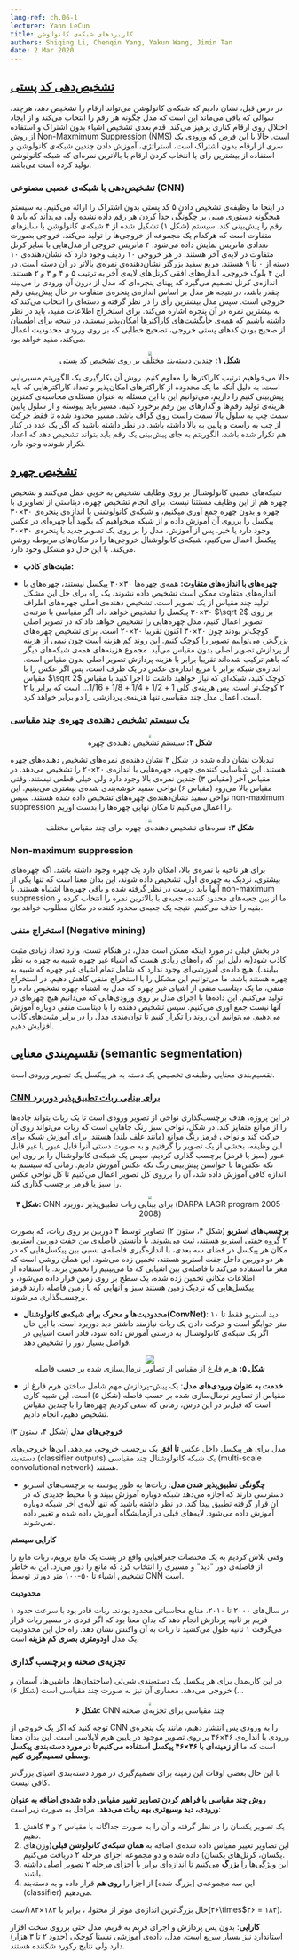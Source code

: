 ```yaml
---
lang-ref: ch.06-1
lecturer: Yann LeCun
title: کاربردهای شبکه‌ی کانولوشن
authors: Shiqing Li, Chenqin Yang, Yakun Wang, Jimin Tan
date: 2 Mar 2020
---
```


 <!--
## [Zip Code Recognition](https://www.youtube.com/watch?v=ycbMGyCPzvE&t=43s)

In the previous lecture, we demonstrated that a convolutional network can recognize digits, however, the question remains, how does the model pick each digit and avoid perturbation on neighboring digits. The next step is to detect non/overlapping objects and use the general approach of Non-Maximum Suppression (NMS). Now, given the assumption that the input is a series of non-overlapping digits, the strategy is to train several convolutional networks and using either majority vote or picking the digits corresponding to the highest score generated by the convolutional network.
-->

## [تشخیص‌دهی کد پستی](https://www.youtube.com/watch?v=ycbMGyCPzvE&t=43s)

در درس قبل، نشان دادیم که شبکه‌ی کانولوشن می‌تواند ارقام را تشخیص دهد، هرچند، سوالی که باقی می‌ماند این است که  مدل چگونه هر رقم را انتخاب می‌کند و از ایجاد اختلال روی ارقام کناری پرهیز می‌کند. قدم بعدی تشخیص اشیاء بدون اشتراک و استفاده از روش Non-Maxmimum Suppression (NMS) است. حالا با این فرض که ورودی یک سری از ارقام بدون اشتراک است، استراتژی، آموزش دادن چندین شبکه‌ی کانولوشن و استفاده از بیشترین رای یا انتخاب کردن ارقام با بالاترین نمره‌ای که شبکه کانولوشن تولید کرده است می‌باشد.  

<!--
### Recognition with CNN

Here we present the task of recognizing 5 non-overlapping zip codes. The system was not given any instructions on how to separate each digit but knows that is must predict 5 digits. The system (Figure 1) consists of 4 different sized convolutional networks, each producing one set of outputs. The output is represented in matrices. The four output matrices are from models with a different kernel width in the last layer. In each output, there are 10 rows, representing 10 categories from 0 to 9. The larger white square represents a higher score in that category. In these four output blocks, the horizontal sizes of the last kernel layers are 5, 4, 3 and 2 respectively. The size of the kernel decides the width of the model's viewing window on the input, therefore each model is predicting digits based on different window sizes. The model then takes a majority vote and selects the category that corresponds to the highest score in that window. To extract useful information, one should keep in mind that not all combinations of characters are possible, therefore error correction leveraging input restrictions is useful to ensure the outputs are true zip codes.

<center>
<img src="{{site.baseurl}}/images/week06/06-1/O1IN3JD.png" style="zoom: 40%; background-color:#DCDCDC;"/><br>
<b>Figure 1:</b> Multiple classifiers on zip code recognition
</center>

Now to impose the order of the characters. The trick is to utilize a shortest path algorithm. Since we are given ranges of possible characters and the total number of digits to predict, We can approach this problem by computing the minimum cost of producing digits and transitions between digit. The path has to be continuous from the lower left cell to the upper right cell on the graph, and the path is restricted to only contain movements from left to right and bottom to top. Note that if the same number is repeated next to each other, the algorithm should be able to distinguish there are repeated numbers instead of predicting a single digit.
-->

### تشخیص‌‌دهی با شبکه‌ی عصبی مصنوعی (CNN)
در اینجا ما وظیفه‌ی تشخیص دادن ۵ کد پستی بدون اشتراک را ارائه می‌کنیم. به سیستم هیچگونه دستوری مبنی بر چگونگی جدا کردن هر رقم داده نشده ولی می‌داند که باید ۵ رقم را پیش‌بینی کند. سیستم (شکل ۱) تشکیل شده از ۴ شبکه‌ی کانولوشن با سایزهای متفاوت است که هرکدام یک مجموعه از خروجی‌ها را تولید می‌کند. خروجی بصورت تعدادی ماتریس نمایش داده می‌شود. ۴ ماتریس خروجی از مدل‌هایی با سایز کرنل متفاوت در لایه‌ی آخر هستند. در هر خروجی ۱۰ ردیف وجود دارد که نشان‌دهنده‌ی ۱۰ دسته از ۰ تا ۹ هستند. مربع سفید بزرگتر نشان‌دهنده‌ی نمره‌ی بالاتر در آن دسته است. در این ۴ بلوک خروجی، اندازه‌های افقی کرنل‌های لایه‌ی آخر به ترتیب ۵ و ۴ و ۳ و ۲ هستند. اندازه‌ی کرنل تصمیم می‌گیرد که پهنای پنجره‌ای که مدل از درون آن ورودی را می‌بیند چقدر باشد، در نتیجه هر مدل بر اساس اندازه‌ی پنجره‌ی متفاوت در حال پیش‌بینی رقم خروجی است. سپس مدل بیشترین رأی را در نظر گرفته و دسته‌ای را انتخاب می‌کند که به بیشترین نمره در آن پنجره اشاره می‌کند. برای استخراج اطلاعات مفید،‌ باید در نظر داشته باشیم که همه‌ی جایگشت‌های کاراکترها امکان‌پذیر نیستند، در نتیجه برای اطمینان از صحیح بودن کدهای پستی خروجی، تصحیح خطایی که بر روی ورودی محدودیت اعمال می‌کند، مفید خواهد بود. 

<center>
<img src="{{site.baseurl}}/images/week06/06-1/O1IN3JD.png" style="zoom: 40%; background-color:#DCDCDC;"/><br>
<b>شکل ۱:</b> چندین دسته‌بند مختلف بر روی تشخیص کد پستی
</center>

حالا می‌خواهیم ترتیب کاراکترها را معلوم کنیم. روش آن بکارگیری یک الگوریتم مسیریابی است. به دلیل آنکه ما یک محدوده از کاراکترهای امکان‌پذیر و تعداد کاراکترهایی که باید پیش‌بینی کنیم را داریم، می‌توانیم این با این مسئله به عنوان مسئله‌ی محاسبه‌ی کمترین هزینه‌ی تولید رقم‌ها و گذارهای بین رقم برخورد کنیم. مسیر باید پیوسته و از سلول پایین سمت چپ به سلول بالا سمت راست روی گراف باشد. مسیر محدود شده تا فقط حرکت از چپ به راست و پایین به بالا داشته باشد. در نظر داشته باشید که اگر یک عدد در کنار هم تکرار شده باشد، الگوریتم به جای پیش‌بینی یک رقم باید بتواند تشخیص دهد که اعداد تکرار شونده وجود دارد.

<!--
## [Face detection](https://www.youtube.com/watch?v=ycbMGyCPzvE&t=1241s)

Convolutional neural networks perform well on detection tasks and face detection is no exception. To perform face detection we collect a dataset of images with faces and without faces, on which we train a convolutional net with a window size such as 30 $\times$ 30 pixels and ask the network to tell whether there is a face or not. Once trained, we apply the model to a new image and 30 $\times$ 30 pixel window, the convolutional net will light up the output at the corresponding locations. However, two problems exist.


- **False Positives**: There are many different variations of non-face objects that may appear in a patch of an image. During the training stage, the model may not see all of them (*i.e.* a fully representative set of non-face patches). Therefore, the model may suffer from a lot of false positives at test time. For example, if the network has not been trained on images containing hands, it may detect faces based on skin tones and incorrectly classify patches of images containing hands as faces, thereby giving rise to false positives.

- **Different Face Size:** Not all faces are 30 $\times$ 30 pixels, so faces of differing sizes may not be detected. One way to handle this issue is to generate multi-scale versions of the same image. The original detector will detect faces around 30 $\times$ 30 pixels. If applying a scale on the image of factor $\sqrt 2$, the model will detect faces that were smaller in the original image since what was 30 $\times$ 30 is now 20 $\times$ 20 pixels roughly. To detect bigger faces, we can downsize the image. This process is inexpensive as half of the expense comes from processing the original non-scaled image. The sum of the expenses of all other networks combined is about the same as processing the original non-scaled image. The size of the network is the square of the size of the image on one side, so if you scale down the image by $\sqrt 2$, the network you need to run is smaller by a factor of 2. So the overall cost is $1+1/2+1/4+1/8+1/16…$, which is 2. Performing a multi-scale model only doubles the computational cost.

-->


## [تشخیص چهره](https://www.youtube.com/watch?v=ycbMGyCPzvE&t=1241s)

شبکه‌های عصبی کانولوشنال بر روی وظایف تشخیص به خوبی عمل می‌کنند و تشخیص چهره هم از این وظایف مستثنا نیست. برای انجام تشخیص چهره، دیتاستی از تصاویری با چهره و بدون چهره جمع آوری میکنیم، و شبکه‌ی کانولوشنی با اندازه‌ی پنجره‌ی ۳۰$\times$۳۰ پیکسل را برروی آن آموزش داده و از شبکه میخواهیم که بگوید آیا چهره‌ای در عکس وجود دارد یا خیر. پس از آموزش، مدل را بر روی یک تصویر جدید با پنجره‌ی ۳۰$\times$۳۰ پیکسل اعمال می‌کنیم، شبکه‌ی کانولوشنال خروجی‌ها را در مکان‌های مربوطه روشن می‌کند. با این حال دو مشکل وجود دارد.


- **مثبت‌های کاذب:** 

- **چهره‌های با اندازه‌های متفاوت:** همه‌ی چهره‌ها ۳۰$\times$۳۰ پیکسل نیستند، چهره‌های با اندازه‌های متفاوت ممکن است تشخیص داده نشوند. یک راه برای حل این مشکل تولید چند مقیاس از یک تصویر است. تشخیص دهنده‌ی اصلی چهره‌های اطراف ۳۰$\times$۳۰ پیکسل را تشخیص خواهد داد. اگر مقیاسی با مرتبه‌ی $\sqrt 2$ بر روی تصویر اعمال کنیم، مدل چهره‌هایی را تشخیص خواهد داد که در تصویر اصلی کوچک‌تر بودند چون ۳۰$\times$۳۰ اکنون تقریبا ۲۰$\times$۲۰ است. برای تشخیص چهره‌های بزرگ‌تر، می‌توانیم تصویر را کوچک کنیم. این روند کم هزینه است چون نیمی از هزینه از پردازش تصویر اصلی بدون مقیاس می‌آید. مجموع هزینه‌های همه‌ی شبکه‌های دیگر که باهم ترکیب شده‌اند تقریبا برابر با هزینه پردازش تصویر اصلی بدون مقیاس است. اندازه‌ی شبکه برابر با مربع اندازه‌ی عکس در یک طرف است، پس اگر عکس را با مقیاس $\sqrt 2$ کوچک کنید، شبکه‌ای که نیاز خواهید داشت تا اجرا کنید با مقیاس ۲ کوچک‌تر است. پس هزینه‌ی کلی $1+1/2+1/4+1/8+1/16…$ است که برابر با ۲ است. اعمال مدل چند مقیاسی تنها هزینه‌ی پردازشی را دو برابر خواهد کرد.

<!--
### A multi-scale face detection system

<center>
<img src="{{site.baseurl}}/images/week06/06-1/8R3v0Dj.png" style="zoom: 30%; background-color:#DCDCDC;"/><br>
<b>Figure 2:</b> Face detection system
</center>

The maps shown in (Figure 3) indicate the scores of face detectors. This face detector recognizes faces that are 20 $\times$ 20 pixels in size. In fine-scale (Scale 3) there are many high scores but are not very definitive. When the scaling factor goes up (Scale 6), we see more clustered white regions. Those white regions represent detected faces. We then apply non-maximum suppression to get the final location of the face.

<center>
<img src="{{site.baseurl}}/images/week06/06-1/CQ8T00O.png" style="zoom: 40%; background-color:#DCDCDC;"/><br>
<b>Figure 3:</b> Face detector scores for various scaling factors
</center>
-->

### یک سیستم تشخیص دهنده‌ی چهره‌ی چند مقیاسی

<center>
<img src="{{site.baseurl}}/images/week06/06-1/8R3v0Dj.png" style="zoom: 30%; background-color:#DCDCDC;"/><br>
<b>شکل ۲:</b> سیستم تشخیص دهنده‌ی چهره
</center>

تبدیلات نشان داده شده در شکل ۳ نشان دهنده‌ی نمره‌های تشخیص دهنده‌های چهره هستند. این شناسایی‌ کننده‌ی چهره، چهره‌هایی با اندازه‌ی ۲۰$\times$۲۰ را تشخیص می‌دهد. در مقیاس آخر (مقیاس ۳) چندین نمره‌ی بالا وجود دارد ولی خیلی قطعی نیستند. وقتی مقیاس بالا می‌رود (مقیاس ۶) نواحی سفید خوشه‌بندی شده‌ی بیشتری می‌بینیم. این نواحی سفید نشان‌دهنده‌ی چهره‌های تشخیص داده شده هستند. سپس non-maximum suppression را اعمال می‌کنیم تا مکان نهایی چهره‌ها را بدست اوریم.

<center>
<img src="{{site.baseurl}}/images/week06/06-1/CQ8T00O.png" style="zoom: 40%; background-color:#DCDCDC;"/><br>
<b>شکل ۳:</b> نمره‌های تشخیص دهنده‌ی چهره برای چند مقیاس مختلف
</center>

<!---
### Non-maximum suppression

For each high-scoring region, there is probably a face underneath. If more faces are detected very close to the first, it means that only one should be considered correct and the rest are wrong. With non-maximum suppression, we take the highest-scoring of the overlapping bounding boxes and remove the others. The result will be a single bounding box at the optimum location.
-->

### Non-maximum suppression

برای هر ناحیه با نمره‌ی بالا، امکان دارد یک چهره وجود داشته باشد. اگه چهره‌های بیشتری، نزدیک به چهره‌ی اول، تشخیص داده شوند، این بدان معنا است که تنها یکی از آنها باید درست در نظر گرفته شده و باقی چهره‌ها اشتباه هستند. با non-maximum suppression ما از بین جعبه‌های محدود کننده، جعبه‌ی با بالاترین نمره را انتخاب کرده و بقیه را حذف می‌کنیم. نتیجه یک جعبه‌ی محدود کننده در مکان مطلوب خواهد بود.

<!--
### Negative mining

In the last section, we discussed how the model may run into a large number of false positives at test time as there are many ways for non-face objects to appear similar to a face. No training set will include all the possible non-face objects that look like faces. We can mitigate this problem through negative mining. In negative mining, we create a negative dataset of non-face patches which the model has (erroneously) detected as faces. The data is collected by running the model on inputs that are known to contain no faces. Then we retrain the detector using the negative dataset. We can repeat this process to increase the robustness of our model against false positives.
-->

### استخراج منفی (Negative mining)

در بخش قبلی در مورد اینکه ممکن است مدل، در هنگام تست، وارد تعداد زیادی مثبت کاذب شود(به دلیل این که راه‌های زیادی هست که اشیاء غیر چهره شبیه به چهره به نظر بیایند.). هیچ داده‌ی آموزشی‌ای وجود ندارد که شامل تمام اشیای غیر چهره که شبیه به چهره هستند باشد. ما می‌توانیم این مشکل را با استخراج منفی کاهش دهیم. در استخراج منفی،‌ ما یک دیتاست منفی از اشیای غیر چهره که مدل به اشتباه چهره تشخیص داده را تولید می‌کنیم. این داده‌ها با اجرای مدل بر روی ورودی‌هایی که می‌دانیم هیچ چهره‌ای در آنها نیست جمع اوری می‌کنیم. سپس تشخیص دهنده را با دیتاست منفی دوباره آموزش می‌دهیم. می‌توانیم این روند را تکرار کنیم تا توان‌مندی مدل را در برابر مثبت‌های کاذب افزایش دهیم. 

<!--
## Semantic segmentation

Semantic segmentation is the task of assigning a category to every pixel in an input image.
-->

## تقسیم‌بندی معنایی (semantic segmentation)

تقسیم‌بندی معنایی وظیفه‌ی تخصیص یک دسته به هر پیکسل یک تصویر ورودی است.

<!--
### [CNN for Long Range Adaptive Robot Vision](https://www.youtube.com/watch?v=ycbMGyCPzvE&t=1669s)

In this project, the goal was to label regions from input images so that a robot can distinguish between roads and obstacles. In the figure, the green regions are areas the robot can drive on and the red regions are obstacles like tall grass. To train the network for this task, we took a patch from the image and manually label it traversable or not (green or red). We then train the convolutional network on the patches by asking it to predict the color of the patch. Once the system is sufficiently trained, it is applied to the entire image, labeling all the regions of the image as green or red.

<center>
<img src="{{site.baseurl}}/images/week06/06-1/5mM7dTT.png" style="zoom: 40%; background-color:#DCDCDC;"/><br>
<b>Figure 4:</b> CNN for Long Range Adaptive Robot Vision (DARPA LAGR program 2005-2008)
</center>

There were five categories for prediction: 1) super green, 2) green, 3) purple: obstacle foot line, 4) red obstacle  5) super red: definitely an obstacle.
-->

### [CNN برای بینایی ربات تطبیق‌پذیر دوربرد](https://www.youtube.com/watch?v=ycbMGyCPzvE&t=1669s)

در این پروژه، هدف برچسب‌گذاری نواحی از تصویر ورودی است تا یک ربات بتواند جاده‌ها را از موانع متمایز کند. در شکل، نواحی سبز رنگ جاهایی است که ربات می‌تواند روی آن حرکت کند و نواحی قرمز رنگ موانع (مانند علف بلند) هستند. برای آموزش شبکه برای این وظیفه، بخشی از یک تصویر را گرفتیم و به صورت دستی آنرا قابل عبور یا غیر قابل عبور (سبز یا قرمز) برچسب گذاری کردیم. سپس یک شبکه‌ی کانولوشنال را بر روی این تکه عکس‌ها با خواستن پیش‌بینی رنگ تکه عکس آموزش دادیم. زمانی که سیستم به اندازه کافی آموزش داده شد، آن را برروی کل تصویر اعمال می‌کنیم تا کل نواحی عکس را سبز یا قرمز برچسب گذاری کند.

<center>
<img src="{{site.baseurl}}/images/week06/06-1/5mM7dTT.png" style="zoom: 40%; background-color:#DCDCDC;"/><br>
<b>شکل ۴:</b> CNN برای بینایی ربات تطبیق‌پذیر دوربرد (DARPA LAGR program 2005-2008)
</center>

<!--
**Stereo Labels** (Figure 4, Column 2)
 Images are captured by the 4 cameras on the robot, which are grouped into 2 stereo vision pairs. Using the known distances between the stereo pair cameras, the positions of every pixel in 3D space are then estimated by measuring the relative distances between the pixels that appear in both the cameras in a stereo pair. This is the same process our brains use to estimate the distance of the objects that we see. Using the estimated position information, a plane is fit to the ground, and pixels are then labeled as green if they are near the ground and red if they are above it.
 -->
 
 **برچسب‌های استریو** (شکل ۴، ستون ۲)
 تصاویر توسط ۴ دوربین بر روی ربات، که بصورت ۲ گروه جفتی استریو هستند،  ثبت می‌شوند. با دانستن فاصله‌ی بین جفت دوربین استریو، مکان هر پیکسل در فضای سه بعدی، با اندازه‌گیری فاصله‌ی نسبی بین پیکسل‌هایی که در هر دو دوربین داخل جفت استریو هستند، تخمین زده می‌شود. این همان روشی است که مغز ما استفاده می‌کند تا فاصله‌ی بین اشیایی که ما می‌بینیم را تخمین بزند. با استفاده از اطلاعات مکانی تخمین زده شده، یک سطح بر روی زمین قرار داده می‌شود، و پیکسل‌هایی که نزدیک زمین هستند سبز و آنهایی که با زمین فاصله دارند قرمز برچسب‌گذاری می‌شوند. 

<!--
* **Limitations & Motivation for ConvNet**: The stereo vision only works up to 10 meters and driving a robot requires long-range vision. A ConvNet however, is capable of detecting objects at much greater distances, if trained correctly.

<center>
<img src="{{site.baseurl}}/images/week06/06-1/rcxY4Lb.png" style="zoom: 100%; background-color:#DCDCDC;"/><br>
<b>Figure 5:</b> Scale-invariant Pyramid of Distance-normalized Images
</center>
-->

* **محدودیت‌ها و محرک‌ برای شبکه‌ی کانولوشنال(ConvNet)**: دید استریو فقط تا ۱۰ متر جوابگو است و حرکت دادن یک ربات نیازمند داشتن دید دوربرد است. با این حال اگر یک شبکه‌ی کانولوشنال به درستی آموزش داده شود، قادر است اشیایی در فواصل بسیار دور را تشخیص دهد.

<center>
<img src="{{site.baseurl}}/images/week06/06-1/rcxY4Lb.png" style="zoom: 100%; background-color:#DCDCDC;"/><br>
<b>شکل ۵:</b> هرم فارغ از مقیاس از تصاویر نرمال‌سازی شده بر حسب فاصله
</center>

<!--
* **Served as Model Inputs**: Important pre-processing includes building a scale-invariant pyramid of distance-normalized images (Figure 5). It is similar to what we have done earlier of this lecture when we tried to detect faces of multiple scales.
-->

* **خدمت به عنوان ورودی‌های مدل**: یک پیش-پردازش مهم شامل ساختن هرم فارغ از مقیاس از تصاویر نرمال‌سازی شده بر حسب فاصله (شکل ۵) است. این شبیه کاری است که قبل‌تر در این درس، زمانی که سعی کردیم چهره‌ها را با چندین مقیاس تشخیص دهیم، انجام دادیم. 

<!--
**Model Outputs** (Figure 4, Column 3)

The model outputs a label for every pixel in the image **up to the horizon**. These are classifier outputs of a multi-scale convolutional network.
-->

**خروجی‌های مدل** (شکل ۴، ستون ۳)

مدل برای هر پیکسل داخل عکس **تا افق** یک برچسب خروجی می‌دهد. این‌ها خروجی‌های دسته‌بند (classifier outputs) یک شبکه کانولوشنال چند مقیاسی (multi-scale convolutional network) هستند.

<!--
* **How the Model Becomes Adaptive**: The robots have continuous access to the stereo labels, allowing the network to re-train, adapting to the new environment it's in. Please note that only the last layer of the network would be re-trained. The previous layers are trained in the lab and fixed.
-->
* **چگونگی تطبیق‌پذیر شدن مدل**: ربات‌ها به طور پیوسته به برچسب‌های استریو دسترسی دارند که اجازه می‌دهد شبکه دوباره آموزش ببیند و با محیط جدیدی که در آن قرار گرفته تطبیق پیدا کند. در نظر داشته باشید که تنها لایه‌ی آخر شبکه دوباره آموزش داده می‌شود. لایه‌های قبلی در آزمایشگاه آموزش داده شده و تغییر داده نمی‌شوند.

<!--
**System Performance**

When trying to get to a GPS coordinate on the other side of a barrier, the robot "saw" the barrier from far away and planned a route that avoided it. This is thanks to the CNN detecting objects up 50-100m away.
-->

**کارایی سیستم**

وقتی تلاش کردیم به یک مختصات جغرافیایی واقع در پشت یک مانع برویم، ربات مانع را از فاصله‌ی دور "دید" و مسیری را انتخاب کرد که مانع را دور می‌زد. این به خاطر تشخیص اشیاء تا ۵۰-۱۰۰ متر دورتر توسط CNN است.

<!--
**Limitation**

Back in the 2000s, computation resources were restricted. The robot was able to process around 1 frame per second, which means it would not be able to detect a person that walks in its way for a whole second before being able to react. The solution for this limitation is a **Low-Cost Visual Odometry** model. It is not based on neural networks, has a vision of ~2.5m but reacts quickly.
-->

**محدودیت‌**

در سال‌های ۲۰۰۰ تا ۲۰۱۰، منابع محاسباتی محدود بودند. ربات قادر بود با سرعت حدود ۱ فریم بر ثانیه پردازش انجام دهد که بدان معنا بود که اگر فردی در مسیر ربات قرار می‌گرفت ۱ ثانیه طول می‌کشید تا ربات به آن واکنش نشان دهد. راه حل این محدودیت یک مدل **اودومتری بصری کم هزینه** است.

<!--
### Scene Parsing and Labelling

In this task, the model outputs an object category (buildings, cars, sky, etc.) for every pixel. The architecture is also multi-scale (Figure 6).

<center>
<img src="{{site.baseurl}}/images/week06/06-1/VpVbkl5.jpg" style="zoom: 30%; background-color:#DCDCDC;"/><br>
<b>Figure 6:</b> Multi-scale CNN for scene parsing
</center>

Notice that if we back project one output of the CNN onto the input, it corresponds to an input window of size $46\times46$ on the original image at the bottom of the Laplacian Pyramid. It means we are **using the context of $46\times46$ pixels to decide the category of the central pixel**.

However, sometimes this context size is not enough to determine the category for larger objects.
-->

### تجزیه‌ی صحنه و برچسب گذاری

در این کار،‌مدل برای هر پیکسل یک دسته‌بندی شی‌ئی (ساختمان‌ها، ماشین‌ها، آسمان و ...) خروجی می‌دهد. معماری آن نیز به صورت چند مقیاسی است (شکل ۶)

<center>
<img src="{{site.baseurl}}/images/week06/06-1/VpVbkl5.jpg" style="zoom: 30%; background-color:#DCDCDC;"/><br>
<b>شکل ۶:</b> CNN چند مقیاسی برای تجزیه‌ی صحنه
</center>

توجه کنید که اگر یک خروجی از CNN را به ورودی پس انتشار دهیم، مانند یک پنجره‌ی ورودی با اندازه‌ی ۴۶$\times$۴۶ بر روی تصویر موجود در پایین هرم لاپلاسی است. این بدان معنا است که ما **از زمینه‌ای با ۴۶$\times$۴۶ پیکسل استفاده می‌کنیم تا در مورد دسته‌بندی پیکسل وسطی تصمیم‌گیری کنیم**.

با این حال بعضی اوقات این زمینه برای تصمیم‌گیری در مورد دسته‌بندی اشیای بزرگ‌تر کافی نیست.


<!--
**The multiscale approach enables a wider vision by providing extra rescaled images as  inputs.** The steps are as follows:
1. Take the same image, reduce it by the factor of 2 and a factor of 4, separately.
2. These two extra rescaled images are fed to **the same ConvNet** (same weights, same kernels) and we get another two sets of Level 2 Features.
3. **Upsample** these features so that they have the same size as the Level 2 Features of the original image.
4. **Stack** the three sets of (upsampled) features together and feed them to a classifier.


Now the largest effective size of content, which is from the 1/4 resized image, is $184\times 184\, (46\times 4=184)$.

**Performance**: With no post-processing and running frame-by-frame, the model runs very fast even on standard hardware. It has a rather small size of training data (2k~3k), but the results are still record-breaking.
-->

**روش چند مقیاسی با فراهم کردن تصاویر تغییر مقیاس داده شده‌ی اضافه به عنوان ورودی، دید وسیع‌تری بهه ربات می‌دهد.** مراحل به صورت زیر است:
1. یک تصویر یکسان را در نظر گرفته و آن را به صورت جداگانه با مقیاس ۲ و ۴ کاهش دهیم.
2. این تصاویر تغییر مقیاس داده شده‌ی اضافه به **همان شبکه‌ی کانولوشن قبلی**(وزن‌های یکسان، کرنل‌های یکسان) داده شده و دو مجموعه اجزای مرحله‌ ۲ دریافت می‌کنیم. 
3. این ویژگی‌ها را **بزرگ** می‌کنیم تا اندازه‌ای برابر با اجزای مرحله ۲ تصویر اصلی داشته باشند.
4. این سه مجموعه‌ی [بزرگ شده] از اجزا را **روی هم** قرار داده و به دسته‌بند (classifier) می‌دهیم.    


حال بزرگ‌ترین اندازه‌ی موثر از محتوا، ، برابر با ۱۸۴$\times۱۸۴ است (۴۶$\times$۴۶ = ۱۸۴).

**کارایی**: بدون پس پردازش و اجرای فریم به فریم، مدل حتی برروی سخت افزار استاندارد نیز بسیار سریع است. مدل، داده‌ی آموزشی نسبتا کوچکی (حدود ۲ تا ۳ هزار) دارد ولی نتایج رکورد شکننده هستند.
